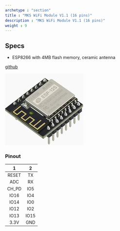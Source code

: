 ```yaml
---
archetype : "section"
title : "MKS WiFi Module V1.1 (16 pins)"
description : "MKS WiFi Module V1.1 (16 pins)"
weight : 9
---
```


## Specs
* ESP8266 with 4MB flash memory, ceramic antenna

[github](https://github.com/makerbase-mks/MKS-WIFI)

![image](mkswifimodule.png?width=400px)

### Pinout

| 1 | 2 |
|:-:|:-:|
|RESET|TX|
|ADC|RX|
|CH_PD|IO5 |
|IO16|IO4|
|IO14|IO0|
|IO12|IO2|
|IO13|IO15|
|3.3V|GND|
